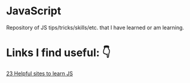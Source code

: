 # JavaScript

Repository of JS tips/tricks/skills/etc. that I have learned or am learning.

# Links I find useful: 👇


<a href="https://www.freecodecamp.org/news/23-free-websites-to-learn-javascript/" target="_blank">23 Helpful sites to learn JS</a>
